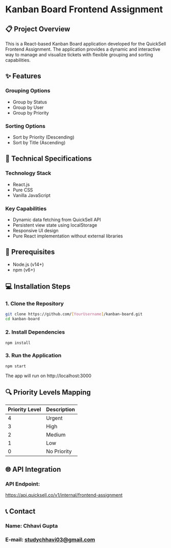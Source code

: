 # Kanban Board Frontend Assignment

## 📋 Project Overview

This is a React-based Kanban Board application developed for the QuickSell Frontend Assignment. The application provides a dynamic and interactive way to manage and visualize tickets with flexible grouping and sorting capabilities.

## ✨ Features

### Grouping Options
- Group by Status
- Group by User
- Group by Priority

### Sorting Options
- Sort by Priority (Descending)
- Sort by Title (Ascending)

## 🚀 Technical Specifications

### Technology Stack
- React.js
- Pure CSS
- Vanilla JavaScript

### Key Capabilities
- Dynamic data fetching from QuickSell API
- Persistent view state using localStorage
- Responsive UI design
- Pure React implementation without external libraries

## 🔧 Prerequisites

- Node.js (v14+)
- npm (v6+)

## 💻 Installation Steps

### 1. Clone the Repository
```bash
git clone https://github.com/[YourUsername]/kanban-board.git
cd kanban-board

```
### 2. Install Dependencies
```
npm install
```

### 3. Run the Application
```
npm start
```

The app will run on http://localhost:3000

## 🔍 Priority Levels Mapping
| Priority Level    | Description   |
| ------------------| --------------|
| 4                 | Urgent        |
| 3                 | High          |
| 2                 | Medium        |
| 1                 | Low           |
| 0                 | No Priority   |

## 🌐 API Integration
### API Endpoint:
https://api.quicksell.co/v1/internal/frontend-assignment

## 📞 Contact
### Name: Chhavi Gupta
### E-mail: studychhavi03@gmail.com
